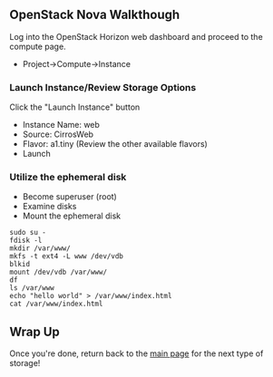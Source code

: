 ## OpenStack Nova Walkthough

Log into the OpenStack Horizon web dashboard and proceed to the compute page.

* Project->Compute->Instance

### Launch Instance/Review Storage Options
Click the "Launch Instance" button
* Instance Name: web
* Source: CirrosWeb
* Flavor: a1.tiny (Review the other available flavors)
* Launch

### Utilize the ephemeral disk
* Become superuser (root)
* Examine disks
* Mount the ephemeral disk

```
sudo su -
fdisk -l
mkdir /var/www/
mkfs -t ext4 -L www /dev/vdb
blkid
mount /dev/vdb /var/www/
df
ls /var/www
echo "hello world" > /var/www/index.html
cat /var/www/index.html
```

## Wrap Up

Once you're done, return back to the <A HREF="../master/README.md">main page</A> for the next type of storage!
